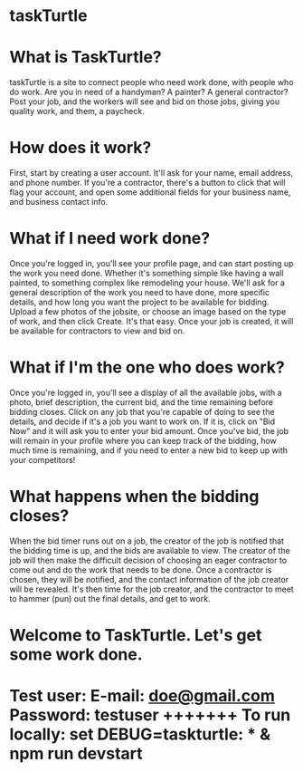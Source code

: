 # taskTurtle

# What is TaskTurtle?

taskTurtle is a site to connect people who need work done, with people who do work. Are you in need of a handyman? A painter?
A general contractor? Post your job, and the workers will see and bid on those jobs, giving you quality work, and them, 
a paycheck.

# How does it work?

First, start by creating a user account. It'll ask for your name, email address, and phone number. If you're a contractor,
there's a button to click that will flag your account, and open some additional fields for your business name, and 
business contact info.

# What if I need work done?

Once you're logged in, you'll see your profile page, and can start posting up the work you need done. Whether it's something
simple like having a wall painted, to something complex like remodeling your house. We'll ask for a general description of the
work you need to have done, more specific details, and how long you want the project to be available for bidding. Upload a few
photos of the jobsite, or choose an image based on the type of work, and then click Create. It's that easy. Once your job is 
created, it will be available for contractors to view and bid on.

# What if I'm the one who does work?

Once you're logged in, you'll see a display of all the available jobs, with a photo, brief description, the current bid, and 
the time remaining before bidding closes. Click on any job that you're capable of doing to see the details, and decide if it's
a job you want to work on. If it is, click on "Bid Now" and it will ask you to enter your bid amount. Once you've bid, the job
will remain in your profile where you can keep track of the bidding, how much time is remaining, and if you need to enter a
new bid to keep up with your competitors!

# What happens when the bidding closes?

When the bid timer runs out on a job, the creator of the job is notified that the bidding time is up, and the bids are
available to view. The creator of the job will then make the difficult decision of choosing an eager contractor to come out
and do the work that needs to be done. Once a contractor is chosen, they will be notified, and the contact information of 
the job creator will be revealed. It's then time for the job creator, and the contractor to meet to hammer (pun) out the
final details, and get to work.

# Welcome to TaskTurtle. Let's get some work done.

Test user:
E-mail: doe@gmail.com
Password: testuser
+++++++
To run locally:
set DEBUG=taskturtle: * & npm run devstart
=======
